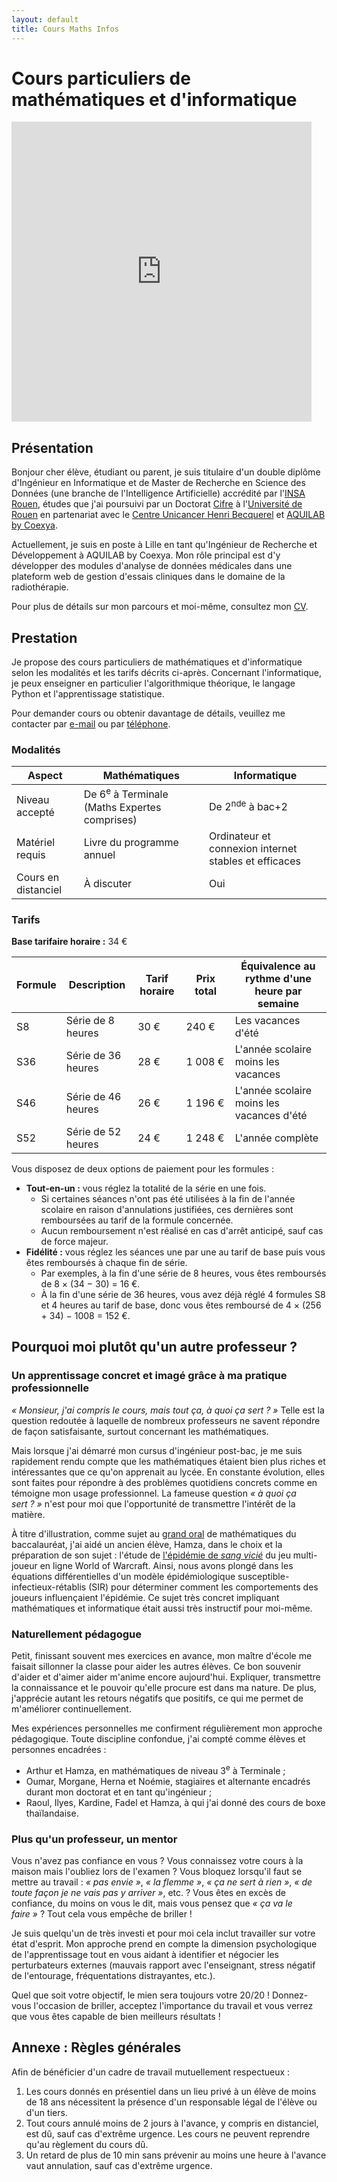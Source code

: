 ```yaml
---
layout: default
title: Cours Maths Infos
---
```


# Cours particuliers de mathématiques et d'informatique

<div class="circle"><iframe src="https://giphy.com/embed/8RJIK9ddgZ0l0iXdTu" width="480" height="480" frameBorder="0" class="giphy-embed" allowFullScreen></iframe></div>

## Présentation

Bonjour cher élève, étudiant ou parent, je suis titulaire d'un double diplôme d'Ingénieur en Informatique et de Master
de Recherche en Science des Données (une branche de l'Intelligence Artificielle) accrédité par
l'[INSA Rouen](https://www.insa-rouen.fr/formation/specialites-ingenieurses/informatique-et-technologie-de-linformation),
études que j'ai poursuivi par un Doctorat [Cifre](https://www.anrt.asso.fr/fr/le-dispositif-cifre-7844) à
l'[Université de Rouen](https://ed-miis.normandie-univ.fr/) en partenariat avec
le [Centre Unicancer Henri Becquerel](https://www.becquerel.fr/le-centre/la-recherche/recherche-fondamentale-et-translationnelle/)
et [AQUILAB by Coexya](https://www.aquilab.com).

Actuellement, je suis en poste à Lille en tant qu'Ingénieur de Recherche et Développement à AQUILAB by Coexya.
Mon rôle principal est d'y développer des modules d'analyse de données médicales dans une plateform web de gestion d'essais cliniques dans le domaine de la radiothérapie.

Pour plus de détails sur mon parcours et moi-même, consultez mon [CV](index.md).

## Prestation

Je propose des cours particuliers de mathématiques et d'informatique selon les modalités et les tarifs décrits ci-après.
Concernant l'informatique, je peux enseigner en particulier l'algorithmique théorique, le langage Python et l'apprentissage statistique.

Pour demander cours ou obtenir davantage de détails, veuillez me contacter par
<a href="mailto:alexandre.huat@gmail.com?subject=Cours particuliers - Prénom NOM - Matières&body=(1) Modifiez l'objet du mail en précisant le nom complet de l'élève potentiel et les matières qui vous intéressent. (2) Renseignez directement vos disponibilités si vous les connaissez. (3) Renseignez votre numéro de téléphone pour être recontacté.">
e-mail</a>
ou par
<a href="tel:+33749365848">téléphone</a>.

### Modalités

| Aspect              | Mathématiques                                             | Informatique                                          |
|---------------------|-----------------------------------------------------------|-------------------------------------------------------|
| Niveau accepté      | De 6<sup>e</sup> à Terminale (Maths Expertes comprises) | De 2<sup>nde</sup> à bac+2                            |
| Matériel requis     | Livre du programme annuel                                 | Ordinateur et connexion internet stables et efficaces |
| Cours en distanciel | À discuter                                                | Oui                                                   |

### Tarifs

**Base tarifaire horaire :** 34 €

| Formule | Description        | Tarif horaire | Prix total | Équivalence au rythme d'une heure par semaine |
|---------|--------------------|---------------|------------|-----------------------------------------------|
| S8      | Série de 8 heures  | 30 €          | 240 €      | Les vacances d'été                            |
| S36     | Série de 36 heures | 28 €          | 1 008 €    | L'année scolaire moins les vacances           |
| S46     | Série de 46 heures | 26 €          | 1 196 €    | L'année scolaire moins les vacances d'été     |
| S52     | Série de 52 heures | 24 €          | 1 248 €    | L'année complète                              |

Vous disposez de deux options de paiement pour les formules :
* **Tout-en-un :** vous réglez la totalité de la série en une fois.
  * Si certaines séances n'ont pas été utilisées à la fin de l'année scolaire en raison d'annulations justifiées, ces dernières sont remboursées au tarif de la formule concernée. 
  * Aucun remboursement n'est réalisé en cas d'arrêt anticipé, sauf cas de force majeur.
* **Fidélité :** vous réglez les séances une par une au tarif de base puis vous êtes remboursés à chaque fin de série. 
  * Par exemples, à la fin d'une série de 8 heures, vous êtes remboursés de 8 × (34 − 30) = 16 €. 
  * À la fin d'une série de 36 heures, vous avez déjà réglé 4 formules S8 et 4 heures au tarif de base, donc vous êtes remboursé de 4 × (256 + 34) − 1008 = 152 €.

## Pourquoi moi plutôt qu'un autre professeur ?

### Un apprentissage concret et imagé grâce à ma pratique professionnelle

_« Monsieur, j'ai compris le cours, mais tout ça, à quoi ça sert ? »_ Telle est la question redoutée à laquelle de
nombreux professeurs ne savent répondre de façon satisfaisante, surtout concernant les mathématiques.

Mais lorsque j'ai démarré mon cursus d'ingénieur post-bac, je me suis rapidement rendu compte que les mathématiques étaient bien plus riches et intéressantes que ce qu'on apprenait au lycée.
En constante évolution, elles sont faites pour répondre à des problèmes quotidiens concrets comme en témoigne mon usage professionnel.
La fameuse question _« à
quoi ça sert ? »_ n'est pour moi que l'opportunité de transmettre l'intérêt de la matière.

À titre d'illustration, comme sujet
au [grand oral](https://www.education.gouv.fr/reussir-au-lycee/baccalaureat-comment-se-passe-le-grand-oral-100028) de
mathématiques du baccalauréat, j'ai aidé un ancien élève, Hamza, dans le choix et la préparation de son sujet : l'étude
de [l'épidémie de _sang vicié_](https://fr.wikipedia.org/wiki/Incident_du_sang_vicié) du jeu multi-joueur en ligne World of Warcraft.
Ainsi, nous avons plongé dans les équations différentielles d'un modèle
épidémiologique susceptible-infectieux-rétablis (SIR) pour déterminer comment les comportements des joueurs influençaient l'épidémie. Ce sujet très
concret impliquant mathématiques et informatique était aussi très instructif pour moi-même.

### Naturellement pédagogue

Petit, finissant souvent mes exercices en avance, mon maître d'école me faisait sillonner la classe pour aider les autres élèves.
Ce bon souvenir d'aider et d'aimer aider m'anime encore aujourd'hui.
Expliquer, transmettre la connaissance et le pouvoir qu'elle procure est dans ma nature.
De plus, j'apprécie autant les retours négatifs que positifs, ce qui me permet de m'améliorer continuellement.

Mes expériences personnelles me confirment régulièrement mon approche pédagogique.
Toute discipline confondue, j'ai compté comme élèves et personnes encadrées :

* Arthur et Hamza, en mathématiques de niveau 3<sup>e</sup> à Terminale ;
* Oumar, Morgane, Herna et Noémie, stagiaires et alternante encadrés durant mon doctorat et en tant qu'ingénieur ;
* Raoul, Ilyes, Kardine, Fadel et Hamza, à qui j'ai donné des cours de boxe thaïlandaise.

### Plus qu'un professeur, un mentor

Vous n'avez pas confiance en vous ? Vous connaissez votre cours à la maison mais l'oubliez lors de l'examen ? Vous
bloquez lorsqu'il faut se mettre au travail : _« pas envie »_, _« la flemme »_, _« ça ne sert à rien »_, _« de toute
façon je ne vais pas y arriver »_, etc. ? Vous êtes en excès de confiance, du moins on vous le dit, mais vous pensez que
_« ça va le faire »_ ?
Tout cela vous empêche de briller !

Je suis quelqu'un de très investi et pour moi cela inclut travailler sur votre état d'esprit. Mon approche prend en compte la dimension psychologique de l'apprentissage tout en vous aidant à identifier et négocier les perturbateurs externes (mauvais rapport avec l'enseignant, stress négatif de l'entourage, fréquentations distrayantes, etc.).

Quel que soit votre objectif, le mien sera toujours votre 20/20 ! Donnez-vous l'occasion de briller, acceptez l'importance du travail et vous verrez que vous êtes capable de bien meilleurs résultats !

## Annexe : Règles générales

Afin de bénéficier d'un cadre de travail mutuellement respectueux :
1. Les cours donnés en présentiel dans un lieu privé à un élève de moins de 18 ans nécessitent la présence d'un responsable légal de l'élève ou d'un tiers.
1. Tout cours annulé moins de 2 jours à l'avance, y compris en distanciel, est dû, sauf cas d'extrême urgence. Les cours ne peuvent reprendre qu'au règlement du cours dû.
1. Un retard de plus de 10 min sans prévenir au moins une heure à l'avance vaut annulation, sauf cas d'extrême urgence.